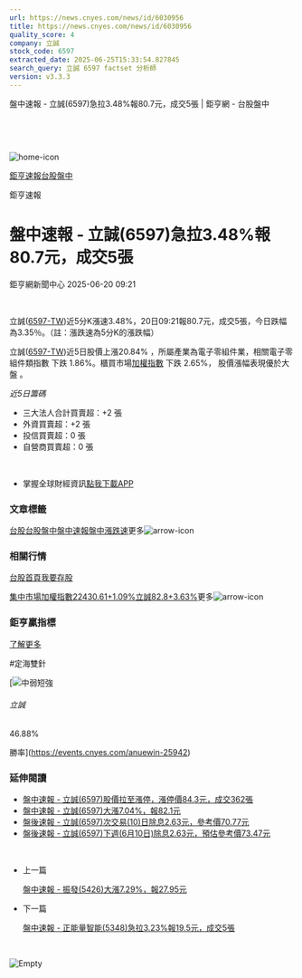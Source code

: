 ```yaml
---
url: https://news.cnyes.com/news/id/6030956
title: https://news.cnyes.com/news/id/6030956
quality_score: 4
company: 立誠
stock_code: 6597
extracted_date: 2025-06-25T15:33:54.827845
search_query: 立誠 6597 factset 分析師
version: v3.3.3
---
```


盤中速報 - 立誠(6597)急拉3.48%報80.7元，成交5張 | 鉅亨網 - 台股盤中

‌

‌

![home-icon](/assets/icons/breadCrumb/symbol-icon-home.svg)

[鉅亨速報](/news/cat/anue_live)[台股盤中](/news/cat/tw_live)

鉅亨速報

# 盤中速報 - 立誠(6597)急拉3.48%報80.7元，成交5張

鉅亨網新聞中心 2025-06-20 09:21

‌

立誠([6597-TW](https://www.cnyes.com/twstock/6597))近5分K漲速3.48%，20日09:21報80.7元，成交5張，今日跌幅為3.35％。（註：漲跌速為5分K的漲跌幅）

立誠([6597-TW](https://www.cnyes.com/twstock/6597))近5日股價上漲20.84% ，所屬產業為電子零組件業，相關電子零組件類指數 下跌 1.86%。櫃買市場[加權指數](https://invest.cnyes.com/index/TWS/TSE01) 下跌 2.65%， 股價漲幅表現優於大盤 。

*近5日籌碼*

* 三大法人合計買賣超：+2 張
* 外資買賣超：+2 張
* 投信買賣超：0 張
* 自營商買賣超：0 張

‌

* 掌握全球財經資訊[點我下載APP](http://www.cnyes.com/app/?utm_source=mweb&utm_medium=HamMenuBanner&utm_campaign=fixed&utm_content=entr)

### 文章標籤

[台股](https://news.cnyes.com/tag/台股 "台股")[台股盤中](https://news.cnyes.com/tag/台股盤中 "台股盤中")[盤中速報](https://news.cnyes.com/tag/盤中速報 "盤中速報")[盤中漲跌速](https://news.cnyes.com/tag/盤中漲跌速 "盤中漲跌速")更多![arrow-icon](/assets/icons/arrows/arrow-down.svg)

### 相關行情

[台股首頁](https://www.cnyes.com/twstock)[我要存股](https://supr.link/8OHaU)

[集中市場加權指數22430.61+1.09%](https://invest.cnyes.com/index/TWS/TSE01)[立誠82.8+3.63%](https://www.cnyes.com/twstock/6597)更多![arrow-icon](/assets/icons/arrows/arrow-down.svg)

### 鉅亨贏指標

[了解更多](https://events.cnyes.com/anuewin-25942)

#定海雙針

[![中弱短強](/assets/icons/win-indicator/short-to-long.svg)

###### 立誠

46.88%

勝率](https://events.cnyes.com/anuewin-25942)

### 延伸閱讀

* [盤中速報 - 立誠(6597)股價拉至漲停，漲停價84.3元，成交362張](/news/id/6025867)
* [盤中速報 - 立誠(6597)大漲7.04%，報82.1元](/news/id/6025627)
* [盤後速報 - 立誠(6597)次交易(10)日除息2.63元，參考價70.77元](/news/id/6013726)
* [盤後速報 - 立誠(6597)下週(6月10日)除息2.63元，預估參考價73.47元](/news/id/6005210)

‌

* 上一篇

  [盤中速報 - 振發(5426)大漲7.29%，報27.95元](/news/id/6031205)
* 下一篇

  [盤中速報 - 正能量智能(5348)急拉3.23%報19.5元，成交5張](/news/id/6029472)

‌

![Empty](/assets/icons/skeleton/empty-image.svg)

‌